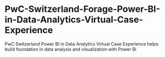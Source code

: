 # PwC-Switzerland-Forage-Power-BI-in-Data-Analytics-Virtual-Case-Experience
PwC Switzerland Power BI in Data Analytics Virtual Case Experience helps build foundation in data analysis and visualization with Power Bi
